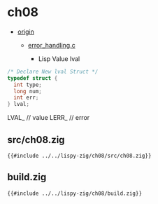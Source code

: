 # ch08

- [origin](https://www.buildyourownlisp.com/chapter8_error_handling)
  - [error_handling.c](https://github.com/orangeduck/BuildYourOwnLisp/blob/master/src/error_handling.c)

    - Lisp Value lval
``` c
/* Declare New lval Struct */
typedef struct {
  int type;
  long num;
  int err;
} lval;
```

LVAL_ // value
LERR_ // error

## src/ch08.zig

``` zig
{{#include ../../lispy-zig/ch08/src/ch08.zig}}
```


## build.zig

``` zig
{{#include ../../lispy-zig/ch08/build.zig}}
```
